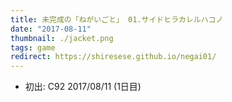 ```yaml
---
title: 未完成の「ねがいごと」 01.サイドヒラカレルハコノ
date: "2017-08-11"
thumbnail: ./jacket.png
tags: game
redirect: https://shiresese.github.io/negai01/
---
```


* 初出: C92 2017/08/11 (1日目)
